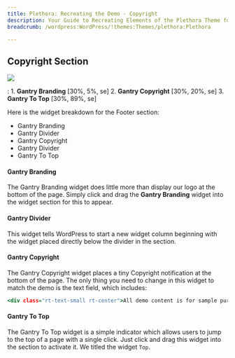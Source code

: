 ```yaml
---
title: Plethora: Recreating the Demo - Copyright
description: Your Guide to Recreating Elements of the Plethora Theme for WordPress
breadcrumb: /wordpress:WordPress/!themes:Themes/plethora:Plethora

---
```


Copyright Section
-----

![][demo]

:   1. **Gantry Branding** [30%, 5%, se]
    2. **Gantry Copyright** [30%, 20%, se]
    3. **Gantry To Top** [30%, 89%, se]

Here is the widget breakdown for the Footer section:

* Gantry Branding
* Gantry Divider
* Gantry Copyright
* Gantry Divider
* Gantry To Top

#### Gantry Branding

The Gantry Branding widget does little more than display our logo at the bottom of the page. Simply click and drag the **Gantry Branding** widget into the widget section for this to appear.

#### Gantry Divider

This widget tells WordPress to start a new widget column beginning with the widget placed directly below the divider in the section.

#### Gantry Copyright

The Gantry Copyright widget places a tiny Copyright notification at the bottom of the page. The only thing you need to change in this widget to match the demo is the text field, which includes: 

~~~ .html
<div class="rt-text-small rt-center">All demo content is for sample purposes only, intended to show a live site. All images are licensed from ShutterStock &amp; PhotoDune for exclusive use on this demo site only. Use the Plethora RocketLauncher for demo replication.</div>
~~~

#### Gantry To Top

The Gantry To Top widget is a simple indicator which allows users to jump to the top of a page with a single click. Just click and drag this widget into the section to activate it. We titled the widget `Top`.

[demo]: assets/demo_8.jpeg
[roksprocket]: ../../plugins/roksprocket/
